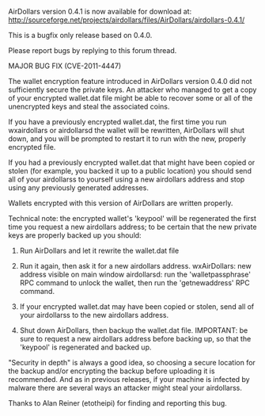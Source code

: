 AirDollars version 0.4.1 is now available for download at:
http://sourceforge.net/projects/airdollars/files/AirDollars/airdollars-0.4.1/

This is a bugfix only release based on 0.4.0.

Please report bugs by replying to this forum thread.

MAJOR BUG FIX  (CVE-2011-4447)

The wallet encryption feature introduced in AirDollars version 0.4.0 did not sufficiently secure the private keys. An attacker who
managed to get a copy of your encrypted wallet.dat file might be able to recover some or all of the unencrypted keys and steal the
associated coins.

If you have a previously encrypted wallet.dat, the first time you run wxairdollars or airdollarsd the wallet will be rewritten, AirDollars will
shut down, and you will be prompted to restart it to run with the new, properly encrypted file.

If you had a previously encrypted wallet.dat that might have been copied or stolen (for example, you backed it up to a public
location) you should send all of your airdollarss to yourself using a new airdollars address and stop using any previously generated addresses.

Wallets encrypted with this version of AirDollars are written properly.

Technical note: the encrypted wallet's 'keypool' will be regenerated the first time you request a new airdollars address; to be certain that the
new private keys are properly backed up you should:

1. Run AirDollars and let it rewrite the wallet.dat file

2. Run it again, then ask it for a new airdollars address.
wxAirDollars: new address visible on main window
airdollarsd: run the 'walletpassphrase' RPC command to unlock the wallet,  then run the 'getnewaddress' RPC command.

3. If your encrypted wallet.dat may have been copied or stolen, send all of your airdollarss to the new airdollars address.

4. Shut down AirDollars, then backup the wallet.dat file.
IMPORTANT: be sure to request a new airdollars address before backing up, so that the 'keypool' is regenerated and backed up.

"Security in depth" is always a good idea, so choosing a secure location for the backup and/or encrypting the backup before uploading it is recommended. And as in previous releases, if your machine is infected by malware there are several ways an attacker might steal your airdollarss.

Thanks to Alan Reiner (etotheipi) for finding and reporting this bug.
